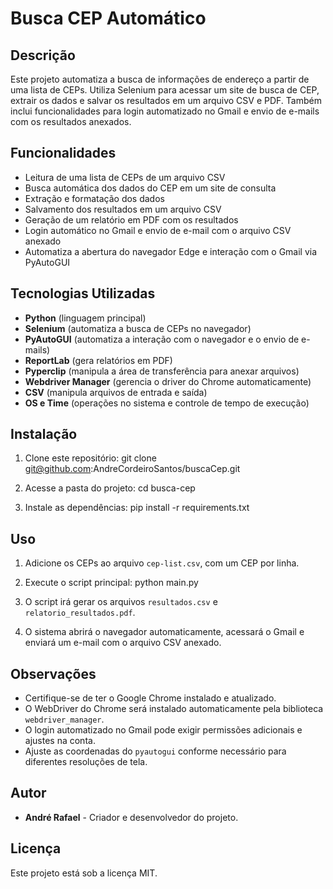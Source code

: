 # Busca CEP Automático

## Descrição
Este projeto automatiza a busca de informações de endereço a partir de uma lista de CEPs. Utiliza Selenium para acessar um site de busca de CEP, extrair os dados e salvar os resultados em um arquivo CSV e PDF. 
Também inclui funcionalidades para login automatizado no Gmail e envio de e-mails com os resultados anexados.

## Funcionalidades
- Leitura de uma lista de CEPs de um arquivo CSV
- Busca automática dos dados do CEP em um site de consulta
- Extração e formatação dos dados
- Salvamento dos resultados em um arquivo CSV
- Geração de um relatório em PDF com os resultados
- Login automático no Gmail e envio de e-mail com o arquivo CSV anexado
- Automatiza a abertura do navegador Edge e interação com o Gmail via PyAutoGUI

## Tecnologias Utilizadas
- **Python** (linguagem principal)
- **Selenium** (automatiza a busca de CEPs no navegador)
- **PyAutoGUI** (automatiza a interação com o navegador e o envio de e-mails)
- **ReportLab** (gera relatórios em PDF)
- **Pyperclip** (manipula a área de transferência para anexar arquivos)
- **Webdriver Manager** (gerencia o driver do Chrome automaticamente)
- **CSV** (manipula arquivos de entrada e saída)
- **OS e Time** (operações no sistema e controle de tempo de execução)

## Instalação
1. Clone este repositório:
   git clone git@github.com:AndreCordeiroSantos/buscaCep.git

2. Acesse a pasta do projeto:
   cd busca-cep

3. Instale as dependências:
   pip install -r requirements.txt

## Uso
1. Adicione os CEPs ao arquivo `cep-list.csv`, com um CEP por linha.
2. Execute o script principal:
   python main.py

3. O script irá gerar os arquivos `resultados.csv` e `relatorio_resultados.pdf`.
4. O sistema abrirá o navegador automaticamente, acessará o Gmail e enviará um e-mail com o arquivo CSV anexado.

## Observações
- Certifique-se de ter o Google Chrome instalado e atualizado.
- O WebDriver do Chrome será instalado automaticamente pela biblioteca `webdriver_manager`.
- O login automatizado no Gmail pode exigir permissões adicionais e ajustes na conta.
- Ajuste as coordenadas do `pyautogui` conforme necessário para diferentes resoluções de tela.

## Autor
- **André Rafael** - Criador e desenvolvedor do projeto.

## Licença
Este projeto está sob a licença MIT.

